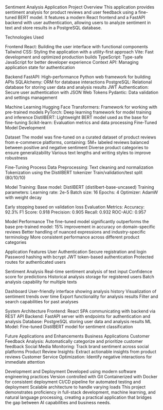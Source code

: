 Sentiment Analysis Application
Project Overview
This application provides sentiment analysis for product reviews and user feedback using a fine-tuned BERT model. It features a modern React frontend and a FastAPI backend with user authentication, allowing users to analyze sentiment in text and store results in a PostgreSQL database.

Technologies Used

Frontend
React: Building the user interface with functional components
Tailwind CSS: Styling the application with a utility-first approach
Vite: Fast development and optimized production builds
TypeScript: Type-safe JavaScript for better developer experience
Context API: Managing application state for authentication

Backend
FastAPI: High-performance Python web framework for building APIs
SQLAlchemy: ORM for database interactions
PostgreSQL: Relational database for storing user data and analysis results
JWT Authentication: Secure user authentication with JSON Web Tokens
Pydantic: Data validation and settings management

Machine Learning
Hugging Face Transformers: Framework for working with pre-trained models
PyTorch: Deep learning framework for model training and inference
DistilBERT: Lightweight BERT model used as the base for fine-tuning
Scikit-learn: Evaluation metrics and data processing
Fine-Tuned Model Development

Dataset
The model was fine-tuned on a curated dataset of product reviews from e-commerce platforms, containing:
5M+ labeled reviews balanced between positive and negative sentiment
Diverse product categories to ensure generalizability
Various text lengths and writing styles to improve robustness

Fine-Tuning Process
Data Preprocessing:
Text cleaning and normalization
Tokenization using the DistilBERT tokenizer
Train/validation/test split (80/10/10)

Model Training:
Base model: DistilBERT (distilbert-base-uncased)
Training parameters:
Learning rate: 2e-5
Batch size: 16
Epochs: 4
Optimizer: AdamW with weight decay

Early stopping based on validation loss
Evaluation Metrics:
Accuracy: 92.3%
F1 Score: 0.918
Precision: 0.905
Recall: 0.932
ROC-AUC: 0.957

Model Performance
The fine-tuned model significantly outperforms the base pre-trained model:
15% improvement in accuracy on domain-specific reviews
Better handling of nuanced expressions and industry-specific terminology
More consistent performance across different product categories

Application Features
User Authentication
Secure registration and login
Password hashing with bcrypt
JWT token-based authentication
Protected routes for authenticated users

Sentiment Analysis
Real-time sentiment analysis of text input
Confidence score for predictions
Historical analysis storage for registered users
Batch analysis capability for multiple texts

Dashboard
User-friendly interface showing analysis history
Visualization of sentiment trends over time
Export functionality for analysis results
Filter and search capabilities for past analyses

System Architecture
Frontend: React SPA communicating with backend via REST API
Backend: FastAPI server with endpoints for authentication and analysis
Database: PostgreSQL storing user data and analysis results
ML Model: Fine-tuned DistilBERT model for sentiment classification

Future Applications and Enhancements
Business Applications
Customer Feedback Analysis: Automatically categorize and prioritize customer feedback
Social Media Monitoring: Track brand sentiment across social platforms
Product Review Insights: Extract actionable insights from product reviews
Customer Service Optimization: Identify negative interactions for immediate attention

Development and Deployment
Developed using modern software engineering practices
Version controlled with Git
Containerized with Docker for consistent deployment
CI/CD pipeline for automated testing and deployment
Scalable architecture to handle varying loads
This project demonstrates proficiency in full-stack development, machine learning, and natural language processing, creating a practical application that bridges the gap between AI capabilities and business needs.
